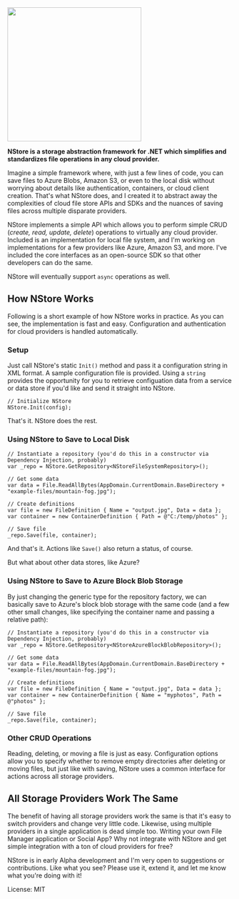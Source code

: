 <img src="http://travis.io/images/nstore-logo.png" width="300">

**NStore is a storage abstraction framework for .NET which simplifies and standardizes file operations in any cloud provider.**

Imagine a simple framework where, with just a few lines of code, you can save files to Azure Blobs, Amazon S3, or even to the local disk without worrying about details like authentication, containers, or cloud client creation. That's what NStore does, and I created it to abstract away the complexities of cloud file store APIs and SDKs and the nuances of saving files across multiple disparate providers.

NStore implements a simple API which allows you to perform simple CRUD (*create, read, update, delete*) operations to virtually any cloud provider. Included is an implementation for local file system, and I'm working on implementations for a few providers like Azure, Amazon S3, and more. I've included the core interfaces as an open-source SDK so that other developers can do the same.

NStore will eventually support `async` operations as well.

## How NStore Works

Following is a short example of how NStore works in practice. As you can see, the implementation is fast and easy. Configuration and authentication for cloud providers is handled automatically.

### Setup

Just call NStore's static `Init()` method and pass it a configuration string in XML format. A sample configuration file is provided. Using a `string` provides the opportunity for you to retrieve configuation data from a service or data store if you'd like and send it straight into NStore.

```
// Initialize NStore
NStore.Init(config);
```

That's it. NStore does the rest.

### Using NStore to Save to Local Disk

```
// Instantiate a repository (you'd do this in a constructor via Dependency Injection, probably)
var _repo = NStore.GetRepository<NStoreFileSystemRepository>();

// Get some data
var data = File.ReadAllBytes(AppDomain.CurrentDomain.BaseDirectory + "example-files/mountain-fog.jpg");

// Create definitions
var file = new FileDefinition { Name = "output.jpg", Data = data };
var container = new ContainerDefinition { Path = @"C:/temp/photos" };

// Save file
_repo.Save(file, container);
```

And that's it. Actions like `Save()` also return a status, of course.

But what about other data stores, like Azure? 

### Using NStore to Save to Azure Block Blob Storage

By just changing the generic type for the repository factory, we can basically save to Azure's block blob storage with the same code (and a few other small changes, like specifying the container name and passing a relative path):

```
// Instantiate a repository (you'd do this in a constructor via Dependency Injection, probably)
var _repo = NStore.GetRepository<NStoreAzureBlockBlobRepository>();

// Get some data
var data = File.ReadAllBytes(AppDomain.CurrentDomain.BaseDirectory + "example-files/mountain-fog.jpg");

// Create definitions
var file = new FileDefinition { Name = "output.jpg", Data = data };
var container = new ContainerDefinition { Name = "myphotos", Path = @"photos" };

// Save file
_repo.Save(file, container);
```

### Other CRUD Operations

Reading, deleting, or moving a file is just as easy. Configuration options allow you to specify whether to remove empty directories after deleting or moving files, but just like with saving, NStore uses a common interface for actions across all storage providers.

## All Storage Providers Work The Same

The benefit of having all storage providers work the same is that it's easy to switch providers and change very little code. Likewise, using multiple providers in a single application is dead simple too. Writing your own File Manager application or Social App? Why not integrate with NStore and get simple integration with a ton of cloud providers for free?

NStore is in early Alpha development and I'm very open to suggestions or contributions. Like what you see? Please use it, extend it, and let me know what you're doing with it!

License: MIT
